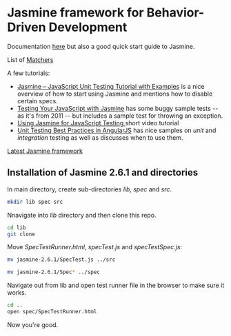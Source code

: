 # Jasmine framework for Behavior-Driven Development

Documentation [here](https://jasmine.github.io/pages/getting_started.html) but also a good quick start guide to Jasmine.

List of [Matchers](https://github.com/JamieMason/Jasmine-Matchers )

A few tutorials:

- [Jasmine – JavaScript Unit Testing Tutorial with Examples](http://howtodoinjava.com/scripting/javascript/jasmine-javascript-unit-testing-tutorial/) is a nice overview of how to start using Jasmine and mentions how to disable certain specs.
- [Testing Your JavaScript with Jasmine](https://code.tutsplus.com/tutorials/testing-your-javascript-with-jasmine--net-21229) has some buggy sample tests -- as it's from 2011 -- but includes a sample test for throwing an exception.
- [Using Jasmine for JavaScript Testing ](http://blog.codeship.com/jasmine-testing-javascript/) short video tutorial
- [Unit Testing Best Practices in AngularJS](http://andyshora.com/unit-testing-best-practices-angularjs.html) has nice samples on _unit_ and _integration_ testing as well as discusses when to use them.

[Latest Jasmine framework](https://github.com/jasmine/jasmine/releases)

## Installation of Jasmine 2.6.1 and directories

In main directory, create sub-directories *lib*, *spec* and *src*.

```bash
mkdir lib spec src
```

Nnavigate into *lib* directory and then clone this repo.

```bash
cd lib
git clone
```

Move *SpecTestRunner.html*, *specTest.js* and *specTestSpec.js*:

```bash
mv jasmine-2.6.1/SpecTest.js ../src
```

```bash
mv jasmine-2.6.1/Spec* ../spec
```

Navigate out from lib and open test runner file in the browser to make sure it works.

```bash
cd ..
open spec/SpecTestRunner.html
```

Now you're good.
